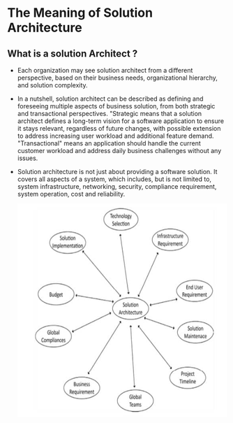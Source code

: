 # The Meaning of Solution Architecture

## What is a solution Architect ?

- Each organization may see solution architect from a different perspective, based on their business needs, organizational hierarchy, and solution complexity.
- In a nutshell, solution architect can be described as defining and foreseeing multiple aspects of business solution, from both strategic and transactional perspectives. "Strategic means
  that a solution architect defines a long-term vision for a software application to ensure it stays relevant, regardless of future changes, with possible extension  to address increasing
  user workload and additional feature demand. "Transactional" means an application should handle the current customer workload and address daily business challenges without any issues.
- Solution architecture is not just about providing a software solution. It covers all aspects of a system, which includes, but is not limited to, system infrastructure, networking, security,
  compliance requirement, system operation, cost and reliability.

  ![ Figure 1.1: Circle of solution architect](https://github.com/rex-makusia/Solution-Architects-Handbook/blob/main/Figure-1-1.jpg)
 
